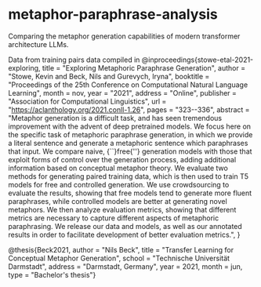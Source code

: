 # metaphor-paraphrase-analysis
Comparing the metaphor generation capabilities of modern transformer architecture LLMs.

Data from training pairs data compiled in
@inproceedings{stowe-etal-2021-exploring,
    title = "Exploring Metaphoric Paraphrase Generation",
    author = "Stowe, Kevin  and
      Beck, Nils  and
      Gurevych, Iryna",
    booktitle = "Proceedings of the 25th Conference on Computational Natural Language Learning",
    month = nov,
    year = "2021",
    address = "Online",
    publisher = "Association for Computational Linguistics",
    url = "https://aclanthology.org/2021.conll-1.26",
    pages = "323--336",
    abstract = "Metaphor generation is a difficult task, and has seen tremendous improvement with the advent of deep pretrained models. We focus here on the specific task of metaphoric paraphrase generation, in which we provide a literal sentence and generate a metaphoric sentence which paraphrases that input. We compare naive, {``}free{''} generation models with those that exploit forms of control over the generation process, adding additional information based on conceptual metaphor theory. We evaluate two methods for generating paired training data, which is then used to train T5 models for free and controlled generation. We use crowdsourcing to evaluate the results, showing that free models tend to generate more fluent paraphrases, while controlled models are better at generating novel metaphors. We then analyze evaluation metrics, showing that different metrics are necessary to capture different aspects of metaphoric paraphrasing. We release our data and models, as well as our annotated results in order to facilitate development of better evaluation metrics.",
}

@thesis{Beck2021,
    author = "Nils Beck", 
    title = "Transfer Learning for Conceptual Metaphor Generation",
    school = "Technische Universität Darmstadt",
    address = "Darmstadt, Germany",
    year = 2021,
    month = jun,
    type = "Bachelor's thesis"}